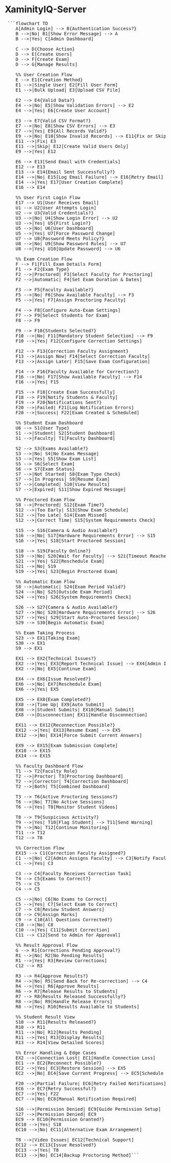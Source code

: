 # XaminityIQ-Server

<pre> ```flowchart TD
    A[Admin Login] --> B{Authentication Success?}
    B -->|No| B1[Show Error Message] --> A
    B -->|Yes| C[Admin Dashboard]
    
    C --> D{Choose Action}
    D --> E[Create Users]
    D --> F[Create Exam]
    D --> G[Manage Results]
    
    %% User Creation Flow
    E --> E1{Creation Method}
    E1 -->|Single User| E2[Fill User Form]
    E1 -->|Bulk Upload| E3[Upload CSV File]
    
    E2 --> E4{Valid Data?}
    E4 -->|No| E5[Show Validation Errors] --> E2
    E4 -->|Yes| E6[Create User Account]
    
    E3 --> E7{Valid CSV Format?}
    E7 -->|No| E8[Show CSV Errors] --> E3
    E7 -->|Yes| E9{All Records Valid?}
    E9 -->|No| E10[Show Invalid Records] --> E11{Fix or Skip?}
    E11 -->|Fix| E3
    E11 -->|Skip| E12[Create Valid Users Only]
    E9 -->|Yes| E12
    
    E6 --> E13[Send Email with Credentials]
    E12 --> E13
    E13 --> E14{Email Sent Successfully?}
    E14 -->|No| E15[Log Email Failure] --> E16[Retry Email]
    E14 -->|Yes| E17[User Creation Complete]
    E16 --> E14
    
    %% User First Login Flow
    E17 --> U1[User Receives Email]
    U1 --> U2[User Attempts Login]
    U2 --> U3{Valid Credentials?}
    U3 -->|No| U4[Show Login Error] --> U2
    U3 -->|Yes| U5{First Login?}
    U5 -->|No| U6[User Dashboard]
    U5 -->|Yes| U7[Force Password Change]
    U7 --> U8{Password Meets Policy?}
    U8 -->|No| U9[Show Password Rules] --> U7
    U8 -->|Yes| U10[Update Password] --> U6
    
    %% Exam Creation Flow
    F --> F1[Fill Exam Details Form]
    F1 --> F2{Exam Type}
    F2 -->|Proctored| F3[Select Faculty for Proctoring]
    F2 -->|Automatic| F4[Set Exam Duration & Dates]
    
    F3 --> F5{Faculty Available?}
    F5 -->|No| F6[Show Available Faculty] --> F3
    F5 -->|Yes| F7[Assign Proctoring Faculty]
    
    F4 --> F8[Configure Auto-Exam Settings]
    F7 --> F9[Select Students for Exam]
    F8 --> F9
    
    F9 --> F10{Students Selected?}
    F10 -->|No| F11[Mandatory Student Selection] --> F9
    F10 -->|Yes| F12[Configure Correction Settings]
    
    F12 --> F13{Correction Faculty Assignment}
    F13 -->|Assign Now| F14[Select Correction Faculty]
    F13 -->|Assign Later| F15[Save Exam Configuration]
    
    F14 --> F16{Faculty Available for Correction?}
    F16 -->|No| F17[Show Available Faculty] --> F14
    F16 -->|Yes| F15
    
    F15 --> F18[Create Exam Successfully]
    F18 --> F19[Notify Students & Faculty]
    F19 --> F20{Notifications Sent?}
    F20 -->|Failed| F21[Log Notification Errors]
    F20 -->|Success| F22[Exam Created & Scheduled]
    
    %% Student Exam Dashboard
    U6 --> S1{User Type}
    S1 -->|Student| S2[Student Dashboard]
    S1 -->|Faculty| T1[Faculty Dashboard]
    
    S2 --> S3{Exams Available?}
    S3 -->|No| S4[No Exams Message]
    S3 -->|Yes| S5[Show Exam List]
    S5 --> S6[Select Exam]
    S6 --> S7{Exam Status}
    S7 -->|Not Started| S8{Exam Type Check}
    S7 -->|In Progress| S9[Resume Exam]
    S7 -->|Completed| S10[View Results]
    S7 -->|Expired| S11[Show Expired Message]
    
    %% Proctored Exam Flow
    S8 -->|Proctored| S12{Exam Time?}
    S12 -->|Too Early| S13[Show Exam Schedule]
    S12 -->|Too Late| S14[Exam Missed]
    S12 -->|Correct Time| S15[System Requirements Check]
    
    S15 --> S16{Camera & Audio Available?}
    S16 -->|No| S17[Hardware Requirements Error] --> S15
    S16 -->|Yes| S18[Start Proctored Session]
    
    S18 --> S19{Faculty Online?}
    S19 -->|No| S20[Wait for Faculty] --> S21{Timeout Reached?}
    S21 -->|Yes| S22[Reschedule Exam]
    S21 -->|No| S19
    S19 -->|Yes| S23[Begin Proctored Exam]
    
    %% Automatic Exam Flow
    S8 -->|Automatic| S24{Exam Period Valid?}
    S24 -->|No| S25[Outside Exam Period]
    S24 -->|Yes| S26[System Requirements Check]
    
    S26 --> S27{Camera & Audio Available?}
    S27 -->|No| S28[Hardware Requirements Error] --> S26
    S27 -->|Yes| S29[Start Auto-Proctored Session]
    S29 --> S30[Begin Automatic Exam]
    
    %% Exam Taking Process
    S23 --> EX1[Taking Exam]
    S30 --> EX1
    S9 --> EX1
    
    EX1 --> EX2{Technical Issues?}
    EX2 -->|Yes| EX3[Report Technical Issue] --> EX4[Admin Intervention]
    EX2 -->|No| EX5[Continue Exam]
    
    EX4 --> EX6{Issue Resolved?}
    EX6 -->|No| EX7[Reschedule Exam]
    EX6 -->|Yes| EX5
    
    EX5 --> EX8{Exam Completed?}
    EX8 -->|Time Up| EX9[Auto Submit]
    EX8 -->|Student Submits| EX10[Manual Submit]
    EX8 -->|Disconnection| EX11[Handle Disconnection]
    
    EX11 --> EX12{Reconnection Possible?}
    EX12 -->|Yes| EX13[Resume Exam] --> EX5
    EX12 -->|No| EX14[Force Submit Current Answers]
    
    EX9 --> EX15[Exam Submission Complete]
    EX10 --> EX15
    EX14 --> EX15
    
    %% Faculty Dashboard Flow
    T1 --> T2{Faculty Role}
    T2 -->|Proctor| T3[Proctoring Dashboard]
    T2 -->|Corrector| T4[Correction Dashboard]
    T2 -->|Both| T5[Combined Dashboard]
    
    T3 --> T6{Active Proctoring Sessions?}
    T6 -->|No| T7[No Active Sessions]
    T6 -->|Yes| T8[Monitor Student Videos]
    
    T8 --> T9{Suspicious Activity?}
    T9 -->|Yes| T10[Flag Student] --> T11[Send Warning]
    T9 -->|No| T12[Continue Monitoring]
    T11 --> T12
    T12 --> T8
    
    %% Correction Flow
    EX15 --> C1{Correction Faculty Assigned?}
    C1 -->|No| C2[Admin Assigns Faculty] --> C3[Notify Faculty]
    C1 -->|Yes| C3
    
    C3 --> C4[Faculty Receives Correction Task]
    T4 --> C5{Exams to Correct?}
    T5 --> C5
    C4 --> C5
    
    C5 -->|No| C6[No Exams to Correct]
    C5 -->|Yes| C7[Select Exam to Correct]
    C7 --> C8[Review Student Answers]
    C8 --> C9[Assign Marks]
    C9 --> C10{All Questions Corrected?}
    C10 -->|No| C8
    C10 -->|Yes| C11[Submit Correction]
    C11 --> C12[Send to Admin for Approval]
    
    %% Result Approval Flow
    G --> R1{Corrections Pending Approval?}
    R1 -->|No| R2[No Pending Results]
    R1 -->|Yes| R3[Review Corrections]
    C12 --> R3
    
    R3 --> R4{Approve Results?}
    R4 -->|No| R5[Send Back for Re-correction] --> C4
    R4 -->|Yes| R6[Approve Results]
    R6 --> R7[Release Results to Students]
    R7 --> R8{Results Released Successfully?}
    R8 -->|No| R9[Handle Release Errors]
    R8 -->|Yes| R10[Results Available to Students]
    
    %% Student Result View
    S10 --> R11{Results Released?}
    R10 --> R11
    R11 -->|No| R12[Results Pending]
    R11 -->|Yes| R13[Display Results]
    R13 --> R14[View Detailed Scores]
    
    %% Error Handling & Edge Cases
    EX2 -->|Connection Lost| EC1[Handle Connection Loss]
    EC1 --> EC2{Reconnect Possible?}
    EC2 -->|Yes| EC3[Restore Session] --> EX5
    EC2 -->|No| EC4[Save Current Progress] --> EC5[Schedule Makeup Exam]
    
    F20 -->|Partial Failure| EC6[Retry Failed Notifications]
    EC6 --> EC7{Retry Successful?}
    EC7 -->|Yes| F22
    EC7 -->|No| EC8[Manual Notification Required]
    
    S16 -->|Permission Denied| EC9[Guide Permission Setup]
    S27 -->|Permission Denied| EC9
    EC9 --> EC10{Permission Granted?}
    EC10 -->|Yes| S18
    EC10 -->|No| EC11[Alternative Exam Arrangement]
    
    T8 -->|Video Issues| EC12[Technical Support]
    EC12 --> EC13{Issue Resolved?}
    EC13 -->|Yes| T8
    EC13 -->|No| EC14[Backup Proctoring Method]``` </pre>

